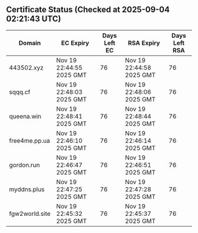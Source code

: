 ## Certificate Status (Checked at 2025-09-04 02:21:43 UTC)
| Domain | EC Expiry | Days Left EC | RSA Expiry | Days Left RSA |
|--------|-----------|-------------|------------|--------------|
| 443502.xyz | Nov 19 22:44:55 2025 GMT | 76 | Nov 19 22:44:58 2025 GMT | 76 |
| sqqq.cf | Nov 19 22:48:03 2025 GMT | 76 | Nov 19 22:48:06 2025 GMT | 76 |
| queena.win | Nov 19 22:48:41 2025 GMT | 76 | Nov 19 22:48:44 2025 GMT | 76 |
| free4me.pp.ua | Nov 19 22:46:10 2025 GMT | 76 | Nov 19 22:46:14 2025 GMT | 76 |
| gordon.run | Nov 19 22:46:47 2025 GMT | 76 | Nov 19 22:46:51 2025 GMT | 76 |
| myddns.plus | Nov 19 22:47:25 2025 GMT | 76 | Nov 19 22:47:28 2025 GMT | 76 |
| fgw2world.site | Nov 19 22:45:32 2025 GMT | 76 | Nov 19 22:45:37 2025 GMT | 76 |
